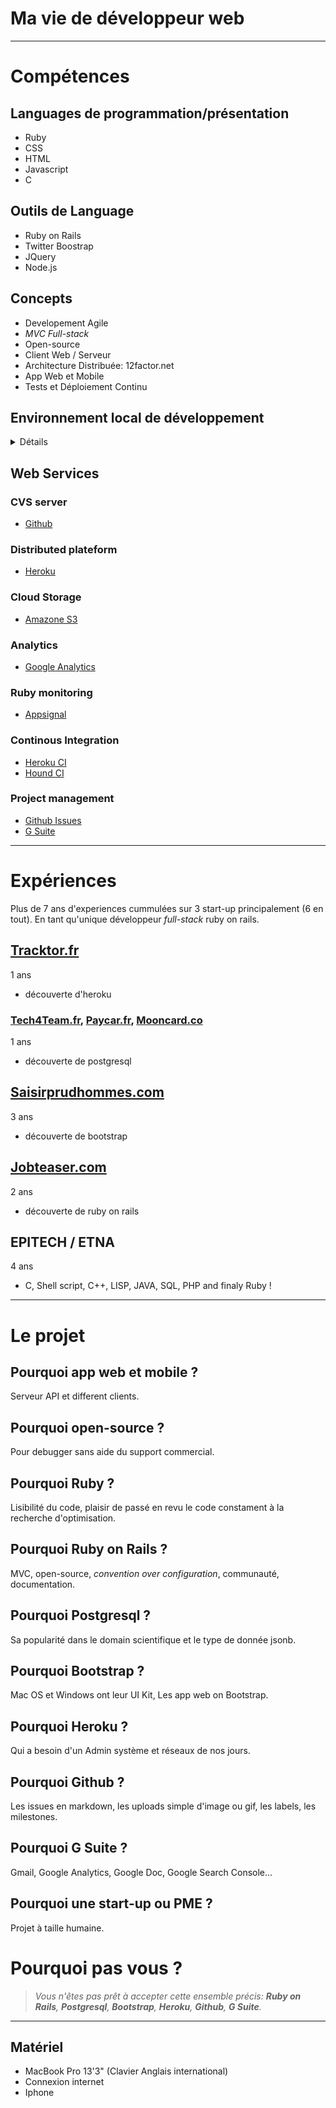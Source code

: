 # Ma vie de développeur web
---
# Compétences
## Languages de programmation/présentation
- Ruby
- CSS
- HTML
- Javascript
- C

## Outils de Language
- Ruby on Rails
- Twitter Boostrap
- JQuery
- Node.js

## Concepts
- Developement Agile
- *MVC Full-stack*
- Open-source
- Client Web / Serveur
- Architecture Distribuée: 12factor.net
- App Web et Mobile
- Tests et Déploiement Continu

## Environnement local de développement
<details>
  <summary>Détails</summary>
<p>

```ruby
# System tools
http://brew.sh

# Heroku
brew install heroku/brew/heroku

# Databases
brew install postgresql
brew services start postgresql
brew install redis
brew services start redis

# Mac OS apps
brew install cask
brew cask install atom
brew cask install google-chrome
brew cask install google-drive
brew cask install iterm2
brew cask install psequel
brew cask install slack
brew cask install spectacle

# Node.js
brew install nodejs

# Ruby env
# install rvm or rbenv

# Ruby gems

# Web server
gem install puma

# Web framework
gem install rails

# Relational database
gem install postgres

# No-SQL, in memory database
gem install redis

# Queueing system
gem install resque

# Testing framework
gem install rspec # or minitest
gem install spring
gem install capybara

# Debugger
gem install byebug

# Static code analyzer
gem install rubocop

# Web packages
npm install bootstrap
```
</p>
</details>

## Web Services
### CVS server
- [Github](https://github.com)

### Distributed plateform
- [Heroku](https://heroku.com)

### Cloud Storage
- [Amazone S3](https://docs.aws.amazon.com/AmazonS3/latest/dev/Welcome.html)

### Analytics
- [Google Analytics](https://google.com/analytics)

### Ruby monitoring
- [Appsignal](https://appsignal.com)

### Continous Integration
- [Heroku CI](https://devcenter.heroku.com/articles/heroku-ci)
- [Hound CI](https://houndci.com)

### Project management
- [Github Issues](https://guides.github.com/features/issues)
- [G Suite](https://gsuite.google.com/intl/fr/features)

---
# Expériences
Plus de 7 ans d'experiences cummulées sur 3 start-up principalement (6 en tout). En tant qu'unique développeur *full-stack* ruby on rails.

## [Tracktor.fr](https://tracktor.fr)
1 ans 
- découverte d'heroku

### [Tech4Team.fr](http://Tech4Team.fr), [Paycar.fr](https://paycar.fr), [Mooncard.co](http://mooncard.co) 
1 ans
- découverte de postgresql

## [Saisirprudhommes.com](https://saisirprudhommes.com)
3 ans
- découverte de bootstrap

## [Jobteaser.com](https://jobteaser.com)
2 ans
- découverte de ruby on rails

## EPITECH / ETNA
4 ans

- C, Shell script, C++, LISP, JAVA, SQL, PHP and finaly Ruby !

---
# Le projet
## Pourquoi app web et mobile ?
Serveur API et different clients.
## Pourquoi open-source ?
Pour debugger sans aide du support commercial.
## Pourquoi Ruby ?
Lisibilité du code, plaisir de passé en revu le code constament à la recherche d'optimisation.
## Pourquoi Ruby on Rails ?
MVC, open-source, *convention over configuration*, communauté, documentation.
## Pourquoi Postgresql ?
Sa popularité dans le domain scientifique et le type de donnée jsonb.
## Pourquoi Bootstrap ?
Mac OS et Windows ont leur UI Kit, Les app web on Bootstrap.
## Pourquoi Heroku ?
Qui a besoin d'un Admin système et réseaux de nos jours.
## Pourquoi Github ?
Les issues en markdown, les uploads simple d'image ou gif, les labels, les milestones.
## Pourquoi G Suite ?
Gmail, Google Analytics, Google Doc, Google Search Console...
## Pourquoi une start-up ou PME ?
Projet à taille humaine.

# Pourquoi pas vous ?

> *Vous n'êtes pas prêt à accepter cette ensemble précis: **Ruby on Rails**, **Postgresql**, **Bootstrap**, **Heroku**, **Github**, **G Suite**.*

---
## Matériel
- MacBook Pro 13'3" (Clavier Anglais international)
- Connexion internet 
- Iphone
